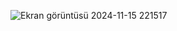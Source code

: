![Ekran görüntüsü 2024-11-15 221517](https://github.com/user-attachments/assets/c8db2b40-516c-4b89-beed-e1f2f98cd045)

